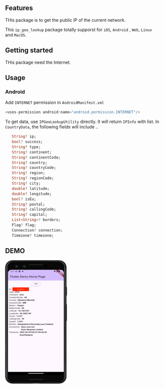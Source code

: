 <!--
This README describes the package. If you publish this package to pub.dev,
this README's contents appear on the landing page for your package.

For information about how to write a good package README, see the guide for
[writing package pages](https://dart.dev/tools/pub/writing-package-pages).

For general information about developing packages, see the Dart guide for
[creating packages](https://dart.dev/guides/libraries/create-packages)
and the Flutter guide for
[developing packages and plugins](https://flutter.dev/to/develop-packages).
-->

## Features
THis package is to get the public IP of the current network.

This `ip_geo_lookup` package totally supporst for `iOS`, `Android` , `Web`, `Linux` and `MacOS`.  

## Getting started

THis package need the Internet.

## Usage

### Android
Add `INTERNET` permission in `AndroidManifest.xml`
```Java
<uses-permission android:name="android.permission.INTERNET"/>
```

To get data, use `IPGeoLookupUtility` directly. It will return `IPInfo` with list.
In `CountryData`, the following fields will include ..  
```dart
   String? ip;
   bool? success;
   String? type;
   String? continent;
   String? continentCode;
   String? country;
   String? countryCode;
   String? region;
   String? regionCode;
   String? city;
   double? latitude;
   double? longitude;
   bool? isEu;
   String? postal;
   String? callingCode;
   String? capital;
   List<String>? borders;
   Flag? flag;
   Connection? connection;
   Timezone? timezone;
```

## DEMO
<img src="assets/demo.png" width="200" height="400" alt="Android Video"/> 



